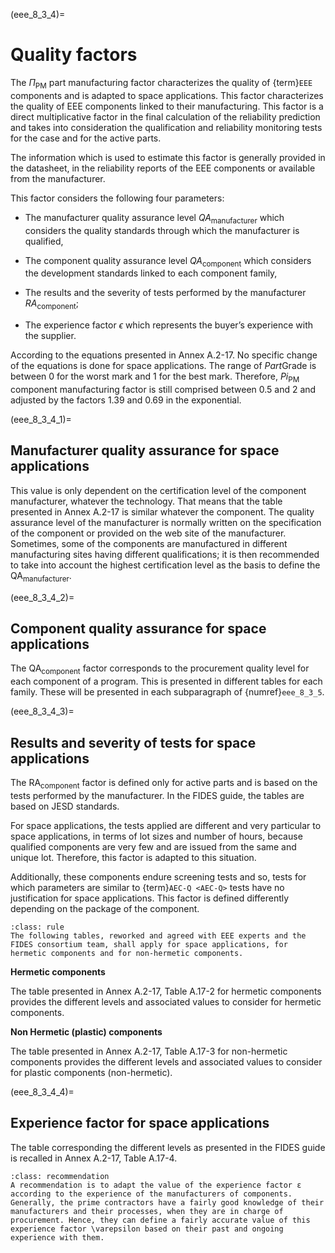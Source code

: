 <!--- Copyright (C) Matrisk GmbH 2022 -->

(eee_8_3_4)=
# Quality factors

The $\Pi_{\text{PM}}$ part manufacturing factor characterizes the quality of {term}`EEE` components and is adapted to space applications. This factor characterizes the quality of EEE components linked to their manufacturing. This factor is a direct multiplicative factor in the final calculation of the reliability prediction and takes into consideration the qualification and reliability monitoring tests for the case and for the active parts. 

The information which is used to estimate this factor is generally provided in the datasheet, in the reliability reports of the EEE components or available from the manufacturer.

This factor considers the following four parameters:

-   The manufacturer quality assurance level $QA_{\text{manufacturer}}$ which considers the quality standards through which the manufacturer is qualified,

-   The component quality assurance level $QA_{\text{component}}$ which considers the development standards linked to each component family,

-   The results and the severity of tests performed by the manufacturer $RA_{\text{component}}$;

-   The experience factor $\epsilon$ which represents the buyer’s experience with the supplier.

According to the equations presented in Annex A.2-17. No specific change of the equations is done for space applications. The range of $Part{\text{Grade}}$ is between 0 for the worst mark and 1 for the best mark. Therefore, $Pi_{\text{PM}}$ component manufacturing factor is still comprised between 0.5 and 2 and adjusted by the factors 1.39 and 0.69 in the exponential.


(eee_8_3_4_1)=
## Manufacturer quality assurance for space applications

This value is only dependent on the certification level of the component manufacturer, whatever the technology. That means that the table presented in Annex A.2-17 is similar whatever the component. 
The quality assurance level of the manufacturer is normally written on the specification of the component or provided on the web site of the manufacturer. Sometimes, some of the components are manufactured in different manufacturing sites having different qualifications; it is then recommended to take into account the highest certification level as the basis to define the $\text{QA}_{\text{manufacturer}}$.


(eee_8_3_4_2)=
## Component quality assurance for space applications

The $\text{QA}_{\text{component}}$ factor corresponds to the procurement quality level for each component of a program.
This is presented in different tables for each family.  These will be presented in each subparagraph of {numref}`eee_8_3_5`.


(eee_8_3_4_3)=
## Results and severity of tests for space applications

The $\text{RA}_{\text{component}}$ factor is defined only for active parts and is based on the tests performed by the manufacturer. In the FIDES guide, the tables are based on JESD standards.

For space applications, the tests applied are different and very particular to space applications, in terms of lot sizes and number of hours, because qualified components are very few and are issued from the same and unique lot. Therefore, this factor is adapted to this situation. 

Additionally, these components endure screening tests and so, tests for which parameters are similar to {term}`AEC-Q <AEC-Q>` tests have no justification for space applications. This factor is defined differently depending on the package of the component. 

```{admonition} Rule
:class: rule
The following tables, reworked and agreed with EEE experts and the FIDES consortium team, shall apply for space applications, for hermetic components and for non-hermetic components.
```

**Hermetic components**

The table presented in Annex A.2-17, Table A.17-2 for hermetic components provides the different levels and associated values to consider for hermetic components.


**Non Hermetic (plastic) components**

The table presented in Annex A.2-17, Table A.17-3 for non-hermetic components provides the different levels and associated values to consider for plastic components (non-hermetic).


(eee_8_3_4_4)=
## Experience factor for space applications

The table corresponding the different levels as presented in the FIDES guide is recalled in Annex A.2-17, Table A.17-4.

```{admonition} Recommendation
:class: recommendation
A recommendation is to adapt the value of the experience factor ε according to the experience of the manufacturers of components. Generally, the prime contractors have a fairly good knowledge of their manufacturers and their processes, when they are in charge of procurement. Hence, they can define a fairly accurate value of this experience factor \varepsilon based on their past and ongoing experience with them.
```

